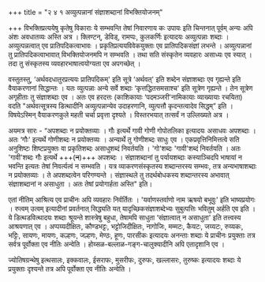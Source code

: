 +++
title = "२ ४ १ अव्युत्पन्नानां संज्ञाशब्दानां विभक्तियोजनम्"

+++
विभक्तिप्रत्ययेषु कृतेषु विकाराः ये सम्भवन्ति तेषां निवारणाय कः उपायः इति चिन्तनात् पूर्वम् अन्यः अपि अंशः अवधातव्यः अस्ति अत्र । क्लिण्टन्, डेविड्, रामप्पः, कुलकर्णिः इत्यादयः अव्युत्पन्नाः शब्दाः । अव्युत्पन्नत्वात् एव प्रातिपदिकत्वाभावः । प्रकृतिप्रत्ययविवेकयुक्ताः एव प्रातिपदिकसंज्ञां लभन्ते । अव्युत्पन्नानां तु प्रातिपदिकत्वाभावात् विभक्तियोजनमपि न सम्भवति । तथा सति संस्कृतेन व्यवहारः असाध्यः एव स्यात् । तदा तु संस्कृतस्य व्यवहारभाषात्वयोग्यता एव अपगच्छेत् । 

वस्तुतस्तु, ‘अर्थवदधातुरप्रत्ययः प्रातिपदिकम्' इति सूत्रे ‘अर्थवत्' इति शब्देन संज्ञाशब्दाः एव गृह्यन्ते इति वैयाकरणानां सिद्धान्तः । यतः व्युत्पन्नाः अन्ये सर्वे शब्दाः ‘कृत्तद्धितसमसाश्च' इति सूत्रेण गृह्यन्ते । तेन सूत्रेण अगृहीताः तु संज्ञाशब्दाः एव । अतः एव हरदत्तः (काशिकायाः ‘पदमञ्जरी'नामिकायाः व्याख्यायाः रचयिता) वदति "अर्थवत्सूत्रस्य डित्थादीनि अव्युत्पन्नान्येव उदाहरणानि, व्युत्पत्तौ कृदन्तत्वादेव सिद्धम्” इति । विषयेऽस्मिन् वैयाकरणकुले महती चर्चा प्रवृत्ता दृश्यते । विस्तरभयात् तत्सर्वं न उल्लिख्यते अत्र । 

अयमत्र सारः - “अपशब्दाः न प्रयोक्तव्याः । गौः इत्यर्थे गावी गोणी गोपोतलिका इत्यादयः असाधवः अपशब्दाः । अतः ‘गौः' इत्यर्थे गोणीशब्दः न प्रयोक्तव्यः । अन्यार्थे तु गोणीशब्दः साधुः एव । एकप्रवृत्तिनिमित्तत्वे सति अनुशिष्टः शिष्टप्रयुक्तः वा प्रकृतिशब्दः असाधुशब्दं निवर्तयति । 'गो'शब्दः 'गावी'शब्दं निवर्तयति । अतः 'गावी'शब्दः गौः इत्यर्थे +++(~~न~~)+++ अपशब्दः । संज्ञाशब्दानां तु पर्यायशब्दाः कस्याञ्चिदपि भाषायां न भवन्ति इत्यतः तेषां निवर्त्यत्वं न सम्भवति । यत्र व्याकरणसंस्कृतस्य शब्दान्तरस्य सम्भवः, तत्र अन्यभाषाशब्दाः न प्रयोक्तव्याः । ते अपशब्दत्वेन परिगण्यन्ते । संज्ञास्थले तु तदर्थबोधकस्य शब्दान्तरस्य अभावात् संज्ञाशब्दानां न असाधुता । अतः तेषां प्रयोगार्हता अस्ति" इति। 

एतां नीतिम् आश्रित्य एव प्राचीनः अपि व्यवहारः निर्वर्तितः । 'यर्वाणस्तर्वाणो नाम ऋषयो बभूवुः' इति भाष्यप्रयोगः । रुत्वम् उत्वम् इत्यादीनां प्रवर्तनात् सिद्ध्यति यत् यादृच्छिकसंज्ञाशब्देभ्यः सुबुत्पत्तिः भवितुम् अर्हति एव इति । ये डित्थडवित्थादयः शब्दाः श्रूयन्ते शास्त्रेषु बहुधा, तेषामपि साधुता ‘संज्ञात्वात् न असाधुता' इति तत्त्वस्य आश्रयणात् एव । अप्पय्यदीक्षितः, कौण्डभट्टः, भट्टोजिदीक्षितः, नागोजिः, मम्मटः, कैयटः, जय्यटः, रुय्यकः, भट्टिः, सायणः, मायणः, कल्हणः, जल्हणः, मेण्ठः, हूणः, पारसीकः इत्यादयः अनन्ताः शब्दाः ये प्राचीनः प्रयुक्ताः तत्र सर्वत्र पूर्वोक्ता एव नीतिः अन्वेति । होय्सळ-बल्लाळ-गङ्ग-चालुक्यादीनि अपि एतादृशानि एव । 

ज्योतिषग्रन्थेषु इत्थसालः, इक्कवालः, ईसराफः, मुसरीफः, दुरुफः, खल्लासरः, तुरुष्कः इत्यादयः शब्दाः ये प्रयुक्ताः दृश्यन्ते तत्र अपि पूर्वोक्ता एव नीतिः अन्वेति । 
